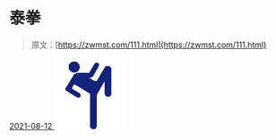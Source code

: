 <!--yml
category: 未分类
date: 0001-01-01 00:00:00
-->

# 泰拳

> 原文：[https://zwmst.com/111.html](https://zwmst.com/111.html)

   [ <time datetime="2021-08-12T09:10:12+08:00"> 2021-08-12 </time> ](https://zwmst.com/%e6%b3%b0%e6%8b%b3-2)  [![](img/a7cc9702756a9fae7287037245698c22.png)](https://zwmst.com/wp-content/uploads/2021/08/1628730612-ecb5da676f10325.png)